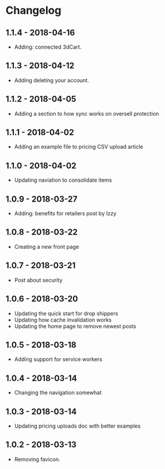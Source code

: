 # Changelog

## 1.1.4 - 2018-04-16

* Adding: connected 3dCart.

## 1.1.3 - 2018-04-12

* Adding deleting your account.

## 1.1.2 - 2018-04-05

* Adding a section to how sync works on oversell protection

## 1.1.1 - 2018-04-02

* Adding an example file to pricing CSV upload article

## 1.1.0 - 2018-04-02

* Updating naviation to consolidate items

## 1.0.9 - 2018-03-27

* Adding: benefits for retailers post by Izzy

## 1.0.8 - 2018-03-22

* Creating a new front page

## 1.0.7 - 2018-03-21

* Post about security

## 1.0.6 - 2018-03-20

* Updating the quick start for drop shippers
* Updating how cache invalidation works
* Updating the home page to remove newest posts

## 1.0.5 - 2018-03-18

* Adding support for service workers

## 1.0.4 - 2018-03-14

* Changing the navigation somewhat

## 1.0.3 - 2018-03-14

* Updating pricing uploads doc with better examples

## 1.0.2 - 2018-03-13

* Removing favicon.